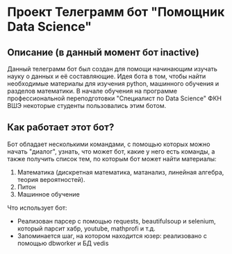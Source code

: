 # Проект Телеграмм бот "Помощник Data Science"
## Описание (в данный момент бот inactive)
Данный телеграмм бот был создан для помощи начинающим изучать науку о данных и её составляющие. Идея бота в том, чтобы найти необходимые материалы для изучения python, машинного обучения и разделов математики. В начале обучения на программе профессиональной переподготовки "Специалист по Data Science" ФКН ВШЭ некоторые студенты пользовались этим ботом.
## Как работает этот бот?
Бот обладает несколькими командами, с помощью которых можно начать "диалог", узнать, что может бот, какие у него есть команды, а также получить список тем, по которым бот может найти материалы:
1. Математика (дискретная математика, матанализ, линейная алгебра, теория вероятностей). 
2. Питон
3. Машинное обучение

Что использует бот:
* Реализован парсер с помощью requests, beautifulsoup и selenium, который парсит хабр, youtube, mathprofi и т.д. 
* Запоминается шаг, на котором находится юзер: реализовано с помощью dbworker и БД vedis
